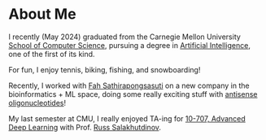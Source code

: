 # About Me
I recently (May 2024) graduated from the Carnegie Mellon University [School of Computer Science](https://www.cs.cmu.edu/), pursuing a degree in [Artificial Intelligence](https://www.cs.cmu.edu/bs-in-artificial-intelligence/), one of the first of its kind.

For fun, I enjoy tennis, biking, fishing, and snowboarding!

Recently, I worked with [Fah Sathirapongsasuti](https://cs.stanford.edu/~fah/home.html) on a new company in the bioinformatics + ML space, doing some really exciting stuff with [antisense oligonucleotides](nature.com/articles/nrneurol.2017.148)! 

My last semester at CMU, I really enjoyed TA-ing for [10-707, Advanced Deep Learning](https://machinelearningcmu.github.io/S24-10707/) with Prof. [Russ Salakhutdinov](https://en.wikipedia.org/wiki/Russ_Salakhutdinov). 


<!--stackedit_data:
eyJoaXN0b3J5IjpbMTc2NzI0NDM0NSwtNDgyMTI0OTQyLC0xND
M1OTgzOTI4LC0xMjI0MDMzNDI1LC0xNTg5MTAyMDY5LC0xNzQ3
MTQ0MzcsLTE5MjQ3NDc1XX0=
-->